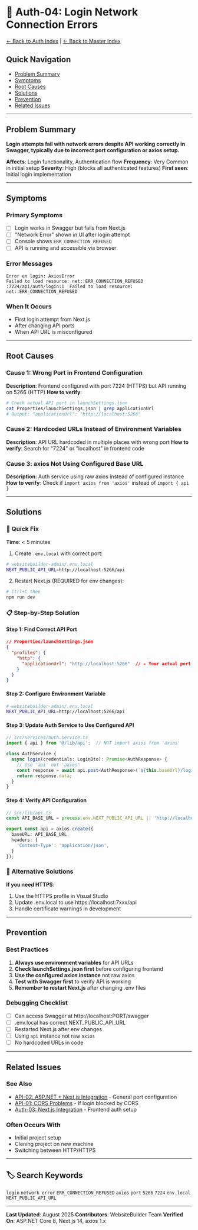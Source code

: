 # 🔐 Auth-04: Login Network Connection Errors

[← Back to Auth Index](./auth-00-index.md) | [← Back to Master Index](../00-troubleshooting-index.md)

## Quick Navigation
- [Problem Summary](#problem-summary)
- [Symptoms](#symptoms)
- [Root Causes](#root-causes)
- [Solutions](#solutions)
- [Prevention](#prevention)
- [Related Issues](#related-issues)

---

## Problem Summary

**Login attempts fail with network errors despite API working correctly in Swagger, typically due to incorrect port configuration or axios setup.**

**Affects**: Login functionality, Authentication flow
**Frequency**: Very Common in initial setup
**Severity**: High (blocks all authenticated features)
**First seen**: Initial login implementation

---

## Symptoms

### Primary Symptoms
- [ ] Login works in Swagger but fails from Next.js
- [ ] "Network Error" shown in UI after login attempt
- [ ] Console shows `ERR_CONNECTION_REFUSED`
- [ ] API is running and accessible via browser

### Error Messages
```
Error en login: AxiosError
Failed to load resource: net::ERR_CONNECTION_REFUSED
:7224/api/auth/login:1  Failed to load resource: net::ERR_CONNECTION_REFUSED
```

### When It Occurs
- First login attempt from Next.js
- After changing API ports
- When API URL is misconfigured

---

## Root Causes

### Cause 1: Wrong Port in Frontend Configuration
**Description**: Frontend configured with port 7224 (HTTPS) but API running on 5266 (HTTP)
**How to verify**: 
```bash
# Check actual API port in launchSettings.json
cat Properties/launchSettings.json | grep applicationUrl
# Output: "applicationUrl": "http://localhost:5266"
```

### Cause 2: Hardcoded URLs Instead of Environment Variables
**Description**: API URL hardcoded in multiple places with wrong port
**How to verify**: Search for "7224" or "localhost" in frontend code

### Cause 3: axios Not Using Configured Base URL
**Description**: Auth service using raw axios instead of configured instance
**How to verify**: Check if `import axios from 'axios'` instead of `import { api }`

---

## Solutions

### 🚀 Quick Fix
**Time**: < 5 minutes

1. Create `.env.local` with correct port:
```bash
# websitebuilder-admin/.env.local
NEXT_PUBLIC_API_URL=http://localhost:5266/api
```

2. Restart Next.js (REQUIRED for env changes):
```bash
# Ctrl+C then
npm run dev
```

### 📋 Step-by-Step Solution

#### Step 1: Find Correct API Port
```json
// Properties/launchSettings.json
{
  "profiles": {
    "http": {
      "applicationUrl": "http://localhost:5266"  // ← Your actual port
    }
  }
}
```

#### Step 2: Configure Environment Variable
```bash
# websitebuilder-admin/.env.local
NEXT_PUBLIC_API_URL=http://localhost:5266/api
```

#### Step 3: Update Auth Service to Use Configured API
```typescript
// src/services/auth.service.ts
import { api } from '@/lib/api';  // NOT import axios from 'axios'

class AuthService {
  async login(credentials: LoginDto): Promise<AuthResponse> {
    // Use 'api' not 'axios'
    const response = await api.post<AuthResponse>(`${this.baseUrl}/login`, credentials);
    return response.data;
  }
}
```

#### Step 4: Verify API Configuration
```typescript
// src/lib/api.ts
const API_BASE_URL = process.env.NEXT_PUBLIC_API_URL || 'http://localhost:5266/api';

export const api = axios.create({
  baseURL: API_BASE_URL,
  headers: {
    'Content-Type': 'application/json',
  }
});
```

### 🔧 Alternative Solutions

**If you need HTTPS**:
1. Use the HTTPS profile in Visual Studio
2. Update .env.local to use https://localhost:7xxx/api
3. Handle certificate warnings in development

---

## Prevention

### Best Practices
1. **Always use environment variables** for API URLs
2. **Check launchSettings.json first** before configuring frontend
3. **Use the configured axios instance** not raw axios
4. **Test with Swagger first** to verify API is working
5. **Remember to restart Next.js** after changing .env files

### Debugging Checklist
- [ ] Can access Swagger at http://localhost:PORT/swagger
- [ ] .env.local has correct NEXT_PUBLIC_API_URL
- [ ] Restarted Next.js after env changes
- [ ] Using `api` instance not raw `axios`
- [ ] No hardcoded URLs in code

---

## Related Issues

### See Also
- [API-02: ASP.NET + Next.js Integration](../api/api-02-aspnet-nextjs-integration.md) - General port configuration
- [API-01: CORS Problems](../api/api-01-cors-problems.md) - If login blocked by CORS
- [Auth-03: Next.js Integration](./auth-03-nextjs-integration.md) - Frontend auth setup

### Often Occurs With
- Initial project setup
- Cloning project on new machine
- Switching between HTTP/HTTPS

---

## 🏷️ Search Keywords

`login` `network error` `ERR_CONNECTION_REFUSED` `axios` `port` `5266` `7224` `env.local` `NEXT_PUBLIC_API_URL`

---

**Last Updated**: August 2025
**Contributors**: WebsiteBuilder Team
**Verified On**: ASP.NET Core 8, Next.js 14, axios 1.x